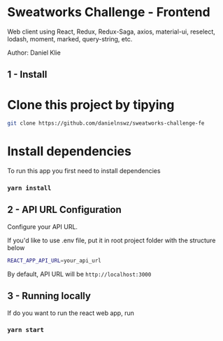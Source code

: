 # Sweatworks Challenge - Frontend

Web client using React, Redux, Redux-Saga, axios, material-ui, reselect, lodash, moment, marked, query-string, etc.

Author: Daniel Klie


## 1 - Install

# Clone this project by tipying

```bash
git clone https://github.com/danielnswz/sweatworks-challenge-fe
```

# Install dependencies

To run this app you first need to install dependencies

### `yarn install`

## 2 - API URL Configuration

Configure your API URL.

If you'd like to use .env file, put it in root project folder with the structure below

```bash
REACT_APP_API_URL=your_api_url
```

By default, API URL will be `http://localhost:3000`

## 3 - Running locally

If do you want to run the react web app, run

### `yarn start`
